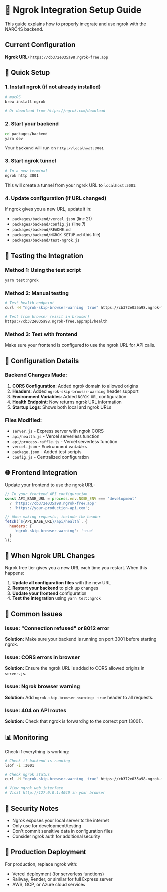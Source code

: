 # 🔗 Ngrok Integration Setup Guide

This guide explains how to properly integrate and use ngrok with the NARC4S backend.

## Current Configuration

**Ngrok URL:** `https://cb372e035a98.ngrok-free.app`

## 🚀 Quick Setup

### 1. Install ngrok (if not already installed)
```bash
# macOS
brew install ngrok

# Or download from https://ngrok.com/download
```

### 2. Start your backend
```bash
cd packages/backend
yarn dev
```
Your backend will run on `http://localhost:3001`

### 3. Start ngrok tunnel
```bash
# In a new terminal
ngrok http 3001
```

This will create a tunnel from your ngrok URL to `localhost:3001`.

### 4. Update configuration (if URL changed)
If ngrok gives you a new URL, update it in:
- `packages/backend/vercel.json` (line 21)
- `packages/backend/config.js` (line 7)
- `packages/backend/README.md`
- `packages/backend/NGROK_SETUP.md` (this file)
- `packages/backend/test-ngrok.js`

## 🧪 Testing the Integration

### Method 1: Using the test script
```bash
yarn test:ngrok
```

### Method 2: Manual testing
```bash
# Test health endpoint
curl -H "ngrok-skip-browser-warning: true" https://cb372e035a98.ngrok-free.app/api/health

# Test from browser (visit in browser)
https://cb372e035a98.ngrok-free.app/api/health
```

### Method 3: Test with frontend
Make sure your frontend is configured to use the ngrok URL for API calls.

## 🔧 Configuration Details

### Backend Changes Made:
1. **CORS Configuration**: Added ngrok domain to allowed origins
2. **Headers**: Added `ngrok-skip-browser-warning` header support
3. **Environment Variables**: Added `NGROK_URL` configuration
4. **Health Endpoint**: Now returns ngrok URL information
5. **Startup Logs**: Shows both local and ngrok URLs

### Files Modified:
- `server.js` - Express server with ngrok CORS
- `api/health.js` - Vercel serverless function
- `api/process-raffle.js` - Vercel serverless function  
- `vercel.json` - Environment variables
- `package.json` - Added test scripts
- `config.js` - Centralized configuration

## 🌐 Frontend Integration

Update your frontend to use the ngrok URL:

```javascript
// In your frontend API configuration
const API_BASE_URL = process.env.NODE_ENV === 'development' 
  ? 'https://cb372e035a98.ngrok-free.app'
  : 'https://your-production-api.com';

// When making requests, include the header
fetch(`${API_BASE_URL}/api/health`, {
  headers: {
    'ngrok-skip-browser-warning': 'true'
  }
});
```

## 🔄 When Ngrok URL Changes

Ngrok free tier gives you a new URL each time you restart. When this happens:

1. **Update all configuration files** with the new URL
2. **Restart your backend** to pick up changes
3. **Update your frontend** configuration
4. **Test the integration** using `yarn test:ngrok`

## 🚨 Common Issues

### Issue: "Connection refused" or 8012 error
**Solution:** Make sure your backend is running on port 3001 before starting ngrok.

### Issue: CORS errors in browser
**Solution:** Ensure the ngrok URL is added to CORS allowed origins in `server.js`.

### Issue: Ngrok browser warning
**Solution:** Add `ngrok-skip-browser-warning: true` header to all requests.

### Issue: 404 on API routes
**Solution:** Check that ngrok is forwarding to the correct port (3001).

## 📊 Monitoring

Check if everything is working:

```bash
# Check if backend is running
lsof -i :3001

# Check ngrok status
curl -H "ngrok-skip-browser-warning: true" https://cb372e035a98.ngrok-free.app/api/health

# View ngrok web interface
# Visit http://127.0.0.1:4040 in your browser
```

## 🔐 Security Notes

- Ngrok exposes your local server to the internet
- Only use for development/testing
- Don't commit sensitive data in configuration files
- Consider ngrok auth for additional security

## 🎯 Production Deployment

For production, replace ngrok with:
- Vercel deployment (for serverless functions)
- Railway, Render, or similar for full Express server
- AWS, GCP, or Azure cloud services
